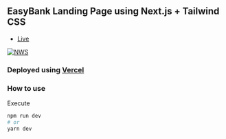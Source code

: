 ## EasyBank Landing Page using Next.js + Tailwind CSS

- [Live](easybank-hakangundogdu.vercel.app/)

<a href="https://hakangundogdu.github.io/easybank/">![NWS](/images/project.png)</a>

### Deployed using [Vercel](https://vercel.com)

### How to use

Execute

```bash
npm run dev
# or
yarn dev
```
